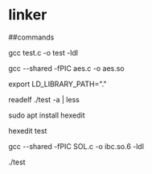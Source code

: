 # linker
##commands

gcc test.c -o test -ldl

gcc --shared -fPIC aes.c -o aes.so

export LD_LIBRARY_PATH="."

readelf ./test -a | less

sudo apt install hexedit

hexedit test

gcc --shared -fPIC SOL.c -o ibc.so.6 -ldl

./test
